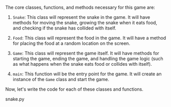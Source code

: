 The core classes, functions, and methods necessary for this game are:

1. `Snake`: This class will represent the snake in the game. It will have methods for moving the snake, growing the snake when it eats food, and checking if the snake has collided with itself.

2. `Food`: This class will represent the food in the game. It will have a method for placing the food at a random location on the screen.

3. `Game`: This class will represent the game itself. It will have methods for starting the game, ending the game, and handling the game logic (such as what happens when the snake eats food or collides with itself).

4. `main`: This function will be the entry point for the game. It will create an instance of the `Game` class and start the game.

Now, let's write the code for each of these classes and functions.

snake.py
